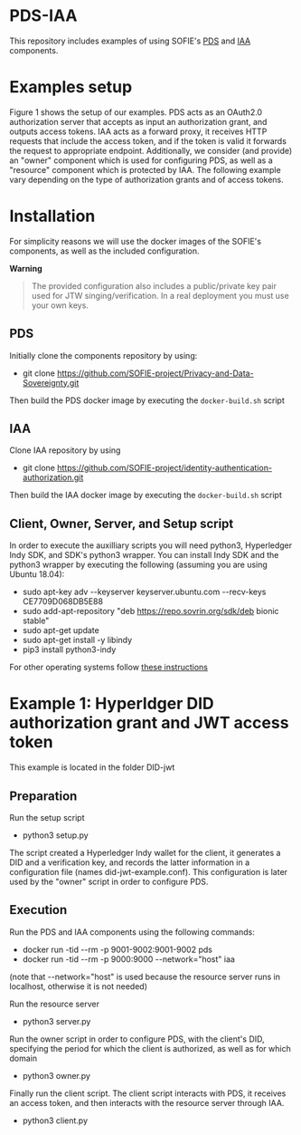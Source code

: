 # PDS-IAA
This repository includes examples of using SOFIE's
[PDS](https://github.com/SOFIE-project/Privacy-and-Data-Sovereignty) and [IAA](https://github.com/SOFIE-project/identity-authentication-authorization) components. 

# Examples setup
Figure 1 shows the setup of our examples. PDS acts as an OAuth2.0 authorization server
that accepts as input an authorization grant, and outputs access tokens. IAA acts
as a forward proxy, it receives HTTP requests that include the access token, and if
the token is valid it forwards the request to appropriate endpoint. Additionally, we
consider (and provide) an "owner" component which is used for configuring PDS, as well
as a "resource" component which is protected by IAA. The following example vary 
depending on the type of authorization grants and of access tokens. 

# Installation
For simplicity reasons we will use the docker images of the SOFIE's components, as well as the included configuration.

**Warning**
> The provided configuration also includes a public/private key pair used for JTW singing/verification. In a real deployment you must use
> your own keys.


## PDS
Initially clone the components repository by using:

* git clone https://github.com/SOFIE-project/Privacy-and-Data-Sovereignty.git

Then build the PDS docker image by executing the `docker-build.sh` script


## IAA
Clone IAA repository by using

* git clone https://github.com/SOFIE-project/identity-authentication-authorization.git

Then build the IAA docker image by executing the `docker-build.sh` script

## Client, Owner, Server, and Setup script
In order to execute the auxilliary scripts you will need python3, Hyperledger Indy SDK, and SDK's python3 wrapper. You can install Indy 
SDK and the python3 wrapper by executing the following (assuming you are using Ubuntu 18.04):

* sudo apt-key adv --keyserver keyserver.ubuntu.com --recv-keys CE7709D068DB5E88
* sudo add-apt-repository "deb https://repo.sovrin.org/sdk/deb bionic stable"
* sudo apt-get update
* sudo apt-get install -y libindy
* pip3 install python3-indy

For other operating systems follow [these instructions](https://github.com/hyperledger/indy-sdk#installing-the-sdk)

# Example 1: Hyperldger DID authorization grant and JWT access token
This example is located in the folder DID-jwt

## Preparation
Run the setup script

* python3 setup.py

The script created a Hyperledger Indy wallet for the client, it generates a DID and a verification key,
and records the latter information in a configuration file (names did-jwt-example.conf). This configuration 
is later used by the "owner" script in order to configure PDS.

## Execution

Run the PDS and IAA components using the following commands:

* docker run -tid --rm -p 9001-9002:9001-9002 pds
* docker run -tid --rm -p 9000:9000 --network="host"  iaa

(note that --network="host" is used because the resource server runs in localhost, otherwise it is not needed)

Run the resource server

* python3 server.py

Run the owner script in order to configure PDS, with the client's DID, specifying the period for which the client is authorized, as well as for which domain

* python3 owner.py

Finally run the client script. The client script interacts with PDS, it receives an access token, and then 
interacts with the resource server through IAA.

* python3 client.py



